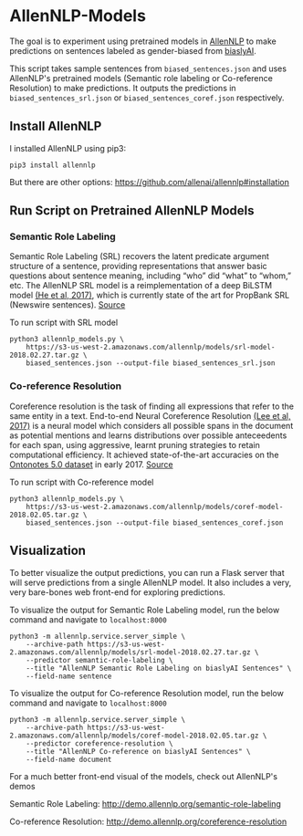 # AllenNLP-Models
The goal is to experiment using pretrained models in [AllenNLP](https://allennlp.org/) to make predictions on sentences labeled as gender-biased from [biaslyAI](biaslyAI.com). 

This script takes sample sentences from `biased_sentences.json` and uses AllenNLP's pretrained models (Semantic role labeling or Co-reference Resolution) to make predictions. It outputs the predictions in `biased_sentences_srl.json` or `biased_sentences_coref.json` respectively.

## Install AllenNLP

I installed AllenNLP using pip3:

```
pip3 install allennlp
```

But there are other options: https://github.com/allenai/allennlp#installation

## Run Script on Pretrained AllenNLP Models

### Semantic Role Labeling 
Semantic Role Labeling (SRL) recovers the latent predicate argument structure of a sentence, providing representations that answer basic questions about sentence meaning, including “who” did “what” to “whom,” etc. The AllenNLP SRL model is a reimplementation of a deep BiLSTM model [(He et al, 2017)](https://www.semanticscholar.org/paper/Deep-Semantic-Role-Labeling%3A-What-Works-and-What's-He-Lee/a4dd3beea286a20c4e4f66436875932d597190bc), which is currently state of the art for PropBank SRL (Newswire sentences). [Source](https://allennlp.org/)

To run script with SRL model

```
python3 allennlp_models.py \
    https://s3-us-west-2.amazonaws.com/allennlp/models/srl-model-2018.02.27.tar.gz \
    biased_sentences.json --output-file biased_sentences_srl.json
```

### Co-reference Resolution
Coreference resolution is the task of finding all expressions that refer to the same entity in a text. End-to-end Neural Coreference Resolution [(Lee et al, 2017)](https://www.semanticscholar.org/paper/End-to-end-Neural-Coreference-Resolution-Lee-He/8ae1af4a424f5e464d46903bc3d18fe1cf1434ff) is a neural model which considers all possible spans in the document as potential mentions and learns distributions over possible anteceedents for each span, using aggressive, learnt pruning strategies to retain computational efficiency. It achieved state-of-the-art accuracies on the [Ontonotes 5.0 dataset](http://cemantix.org/data/ontonotes.html) in early 2017. [Source](https://allennlp.org/)


To run script with Co-reference model

```
python3 allennlp_models.py \
    https://s3-us-west-2.amazonaws.com/allennlp/models/coref-model-2018.02.05.tar.gz \
    biased_sentences.json --output-file biased_sentences_coref.json
```

## Visualization

To better visualize the output predictions, you can run a Flask server that will serve predictions from a single AllenNLP model.
It also includes a very, very bare-bones web front-end for exploring predictions.

To visualize the output for Semantic Role Labeling model, run the below command and navigate to `localhost:8000`

```
python3 -m allennlp.service.server_simple \
    --archive-path https://s3-us-west-2.amazonaws.com/allennlp/models/srl-model-2018.02.27.tar.gz \
    --predictor semantic-role-labeling \
    --title "AllenNLP Semantic Role Labeling on biaslyAI Sentences" \
    --field-name sentence
```

To visualize the output for Co-reference Resolution model, run the below command and navigate to `localhost:8000`

```
python3 -m allennlp.service.server_simple \
    --archive-path https://s3-us-west-2.amazonaws.com/allennlp/models/coref-model-2018.02.05.tar.gz \
    --predictor coreference-resolution \
    --title "AllenNLP Co-reference on biaslyAI Sentences" \
    --field-name document
```

For a much better front-end visual of the models, check out AllenNLP's demos

Semantic Role Labeling: http://demo.allennlp.org/semantic-role-labeling

Co-reference Resolution: http://demo.allennlp.org/coreference-resolution
